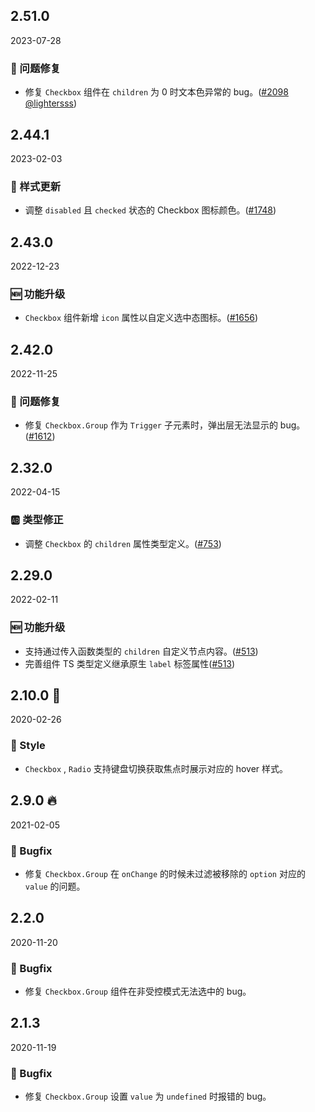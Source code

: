## 2.51.0

2023-07-28

### 🐛 问题修复

- 修复 `Checkbox` 组件在 `children` 为 0 时文本色异常的 bug。([#2098](https://github.com/arco-design/arco-design/pull/2098) [@lightersss](https://github.com/lightersss))

## 2.44.1

2023-02-03

### 💅 样式更新

- 调整 `disabled` 且 `checked` 状态的 Checkbox 图标颜色。([#1748](https://github.com/arco-design/arco-design/pull/1748))

## 2.43.0

2022-12-23

### 🆕 功能升级

- `Checkbox` 组件新增 `icon` 属性以自定义选中态图标。([#1656](https://github.com/arco-design/arco-design/pull/1656))

## 2.42.0

2022-11-25

### 🐛 问题修复

- 修复 `Checkbox.Group` 作为 `Trigger` 子元素时，弹出层无法显示的 bug。([#1612](https://github.com/arco-design/arco-design/pull/1612))

## 2.32.0

2022-04-15

### 🆎 类型修正

- 调整 `Checkbox` 的 `children` 属性类型定义。([#753](https://github.com/arco-design/arco-design/pull/753))

## 2.29.0

2022-02-11

### 🆕 功能升级

- 支持通过传入函数类型的 `children` 自定义节点内容。([#513](https://github.com/arco-design/arco-design/pull/513))
- 完善组件 TS 类型定义继承原生 `label` 标签属性([#513](https://github.com/arco-design/arco-design/pull/513))

## 2.10.0 🏮

2020-02-26

### 💅 Style

- `Checkbox` , `Radio` 支持键盘切换获取焦点时展示对应的 hover 样式。



## 2.9.0 🔥

2021-02-05

### 🐛 Bugfix

- 修复 `Checkbox.Group` 在 `onChange` 的时候未过滤被移除的 `option` 对应的 `value` 的问题。

## 2.2.0

2020-11-20

### 🐛 Bugfix

- 修复 `Checkbox.Group` 组件在非受控模式无法选中的 bug。

## 2.1.3

2020-11-19

### 🐛 Bugfix

- 修复 `Checkbox.Group` 设置 `value` 为 `undefined` 时报错的 bug。



